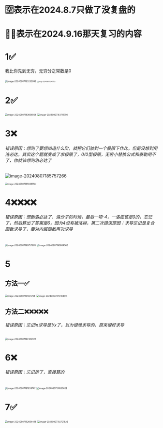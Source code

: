 # 🈳️表示在2024.8.7只做了没复盘的

# 🌟❌表示在2024.9.16那天复习的内容

# 1✅

我比你先到无穷，无穷分之常数是0

<img src="/Users/yuebinghui/Documents/program/github/note/images/image-20240807183233992.png" alt="image-20240807183233992" style="zoom:50%;" />

<img src="/Users/yuebinghui/Documents/program/github/note/images/image-20240807183411759.png" alt="image-20240807183411759" style="zoom:30%;" />

# 2✅

<img src="/Users/yuebinghui/Documents/program/github/note/images/image-20240807183654504.png" alt="image-20240807183654504" style="zoom:50%;" />

<img src="/Users/yuebinghui/Documents/program/github/note/images/image-20240807183719756.png" alt="image-20240807183719756" style="zoom:50%;" />

# 3❌

###### 错误原因：想到了要想知道什么阶，就把它们放到一个极限下作比，但是没想到用洛必达，其实这个题就变成了求极限了，0/0型极限，无穷小替换公式和泰勒用不了，你就该想到洛必达了

![image-20240807185757266](/Users/yuebinghui/Documents/program/github/note/images/image-20240807185757266.png)

<img src="/Users/yuebinghui/Documents/program/github/note/images/image-20240807185938158.png" alt="image-20240807185938158" style="zoom:50%;" />

# 4❌❌❌❌

###### 错误原因：想到洛必达了，洛分子的时候，最后一项-4，一洛应该是0的，忘记了，然后算出了答案是6，因为4没有被洛掉，第二次错误原因：求导忘记是复合函数求导了，要对内层函数再次求导

<img src="/Users/yuebinghui/Documents/program/github/note/images/image-20240807190757970.png" alt="image-20240807190757970" style="zoom:50%;" />

<img src="/Users/yuebinghui/Documents/program/github/note/images/image-20240807190804560.png" alt="image-20240807190804560" style="zoom:50%;" />

# 5

## 方法一✅

<img src="/Users/yuebinghui/Documents/program/github/note/images/image-20240807191301768.png" alt="image-20240807191301768" style="zoom:50%;" />

<img src="/Users/yuebinghui/Documents/program/github/note/images/image-20240807191318449.png" alt="image-20240807191318449" style="zoom:50%;" />

## 方法二❌❌❌❌❌

###### 错误原因：忘记ln求导是1/x了，以为很难求导的，原来很好求导

<img src="/Users/yuebinghui/Documents/program/github/note/images/image-20240807192302923.png" alt="image-20240807192302923" style="zoom:50%;" />

# 6❌

###### 错误原因：忘记拆了，直接算的

<img src="/Users/yuebinghui/Documents/program/github/note/images/image-20240807191839747.png" alt="image-20240807191839747" style="zoom:50%;" />

<img src="/Users/yuebinghui/Documents/program/github/note/images/image-20240807191850629.png" alt="image-20240807191850629" style="zoom:50%;" />

# 7✅

<img src="/Users/yuebinghui/Documents/program/github/note/images/image-20240807192654498.png" alt="image-20240807192654498" style="zoom:50%;" />

<img src="/Users/yuebinghui/Documents/program/github/note/images/image-20240807192701826.png" alt="image-20240807192701826" style="zoom:50%;" />